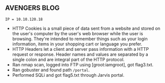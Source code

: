 ## AVENGERS BLOG
```
IP = 10.10.120.18
```

+ HTTP Cookies is a small piece of data sent from a website and stored on the user's computer by the user's web browser while the user is browsing. They're intended to remember things such as your login information, items in your shopping cart or language you prefer.
+ HTTP Headers let a client and server pass information with a HTTP request or response. Header names and values are separated by a single colon and are integral part of the HTTP protocol.
+ Ran nmap scan, logged into FTP using [groot:iamgroot], got flag3.txt.
+ Ran gobuster and found path `/portal`.
+ Performed SQLi and got flag5.txt through Jarvis portal.
